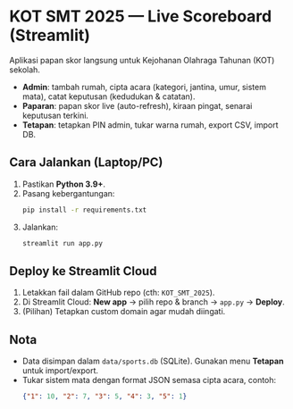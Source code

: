 
# KOT SMT 2025 — Live Scoreboard (Streamlit)

Aplikasi papan skor langsung untuk Kejohanan Olahraga Tahunan (KOT) sekolah.
- **Admin**: tambah rumah, cipta acara (kategori, jantina, umur, sistem mata), catat keputusan (kedudukan & catatan).
- **Paparan**: papan skor live (auto-refresh), kiraan pingat, senarai keputusan terkini.
- **Tetapan**: tetapkan PIN admin, tukar warna rumah, export CSV, import DB.

## Cara Jalankan (Laptop/PC)
1. Pastikan **Python 3.9+**.
2. Pasang kebergantungan:
   ```bash
   pip install -r requirements.txt
   ```
3. Jalankan:
   ```bash
   streamlit run app.py
   ```

## Deploy ke Streamlit Cloud
1. Letakkan fail dalam GitHub repo (cth: `KOT_SMT_2025`).
2. Di Streamlit Cloud: **New app** → pilih repo & branch → `app.py` → **Deploy**.
3. (Pilihan) Tetapkan custom domain agar mudah diingati.

## Nota
- Data disimpan dalam `data/sports.db` (SQLite). Gunakan menu **Tetapan** untuk import/export.
- Tukar sistem mata dengan format JSON semasa cipta acara, contoh:
  ```json
  {"1": 10, "2": 7, "3": 5, "4": 3, "5": 1}
  ```
